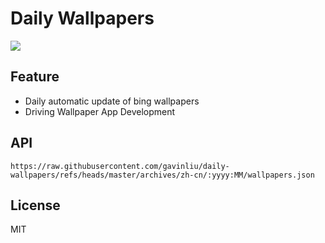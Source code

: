 # Daily Wallpapers
  
![](https://www.bing.com/th?id=OHR.SpottedDolphins_ZH-CN1257100316_UHD.jpg)

## Feature

- Daily automatic update of bing wallpapers
- Driving Wallpaper App Development

## API

```
https://raw.githubusercontent.com/gavinliu/daily-wallpapers/refs/heads/master/archives/zh-cn/:yyyy:MM/wallpapers.json
```

## License

MIT
  